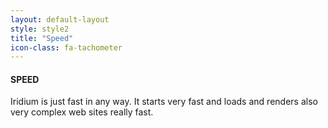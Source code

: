 ```yaml
---
layout: default-layout
style: style2
title: "Speed"
icon-class: fa-tachometer
---
```


#### SPEED #
Iridium is just fast in any way. It starts very fast and loads and renders also very complex web sites really fast.